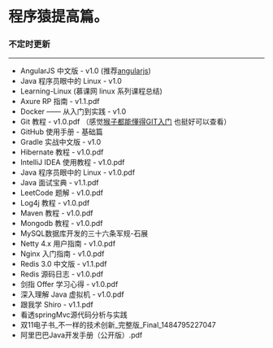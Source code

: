 # 程序猿提高篇。


### 不定时更新 
---


- AngularJS 中文版 - v1.0    (推荐[angularjs](http://www.runoob.com/angularjs/angularjs-tutorial.html))
- Java 程序员眼中的 Linux - v1.0 
- Learning-Linux  (慕课网 linux 系列课程总结)
- Axure RP 指南 - v1.1.pdf 
- Docker —— 从入门到实践 - v1.0
- Git 教程 - v1.0.pdf   （感觉[猴子都能懂得GIT入门](http://backlogtool.com/git-guide/cn/?ref=footer) 也挺好可以查看）
- GitHub 使用手册 - 基础篇 
- Gradle 实战中文版 - v1.0
- Hibernate 教程 - v1.0.pdf  
- IntelliJ IDEA 使用教程 - v1.0.pdf  
- Java 程序员眼中的 Linux - v1.0.pdf  
- Java 面试宝典 - v1.1.pdf   
- LeetCode 题解 - v1.0.pdf   
- Log4j 教程 - v1.0.pdf      
- Maven 教程 - v1.0.pdf  
- Mongodb 教程 - v1.0.pdf
- MySQL数据库开发的三十六条军规-石展
- Netty 4.x 用户指南 - v1.0.pdf
- Nginx 入门指南 - v1.0.pdf
- Redis 3.0 中文版 - v1.1.pdf 
- Redis 源码日志 - v1.0.pdf
- 剑指 Offer 学习心得 - v1.0.pdf
- 深入理解 Java 虚拟机 - v1.0.pdf
- 跟我学 Shiro - v1.1.pdf
- 看透springMvc源代码分析与实践
- 双11电子书_不一样的技术创新_完整版_Final_1484795227047
- 阿里巴巴Java开发手册（公开版）.pdf
